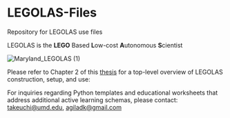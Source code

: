 # LEGOLAS-Files
Repository for LEGOLAS use files

LEGOLAS is the **LEGO** Based **L**ow-cost **A**utonomous **S**cientist

![Maryland_LEGOLAS (1)](https://user-images.githubusercontent.com/77853868/221426502-a4a30599-ae79-4cee-bc83-a9bbdd2f6685.png)

Please refer to Chapter 2 of this [thesis](https://github.com/logansaar/LEGOLAS-Files/blob/main/Saar%20Thesis%20Final%20Document.pdf) for a top-level overview of LEGOLAS construction, setup, and use: 

For inquiries regarding Python templates and educational worksheets that address additional active learning schemas, please contact:  takeuchi@umd.edu, agiladk@gmail.com
